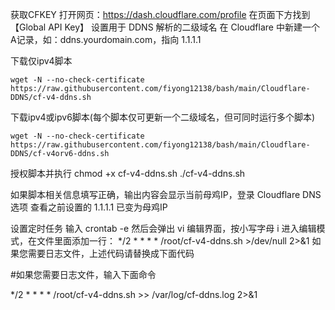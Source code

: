 获取CFKEY
打开网页：https://dash.cloudflare.com/profile
在页面下方找到【Global API Key】
设置用于 DDNS 解析的二级域名
在 Cloudflare 中新建一个A记录，如：ddns.yourdomain.com，指向 1.1.1.1

下载仅ipv4脚本
```
wget -N --no-check-certificate https://raw.githubusercontent.com/fiyong12138/bash/main/Cloudflare-DDNS/cf-v4-ddns.sh
```
下载ipv4或ipv6脚本(每个脚本仅可更新一个二级域名，但可同时运行多个脚本)
```
wget -N --no-check-certificate https://raw.githubusercontent.com/fiyong12138/bash/main/Cloudflare-DDNS/cf-v4orv6-ddns.sh
```
授权脚本并执行
chmod +x cf-v4-ddns.sh 
./cf-v4-ddns.sh

如果脚本相关信息填写正确，输出内容会显示当前母鸡IP，登录 Cloudflare DNS选项 查看之前设置的 1.1.1.1 已变为母鸡IP

设置定时任务
输入 crontab -e 然后会弹出 vi 编辑界面，按小写字母 i 进入编辑模式，在文件里面添加一行：
*/2 * * * * /root/cf-v4-ddns.sh >/dev/null 2>&1
如果您需要日志文件，上述代码请替换成下面代码

#如果您需要日志文件，输入下面命令

*/2 * * * * /root/cf-v4-ddns.sh >> /var/log/cf-ddns.log 2>&1
